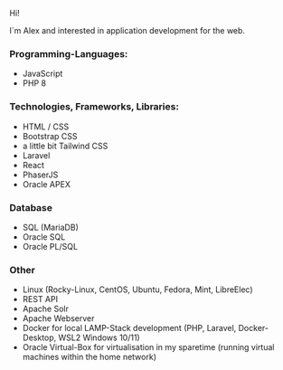 Hi!

I´m Alex and interested in application development for the web.

### Programming-Languages:

- JavaScript
- PHP 8
  
### Technologies, Frameworks, Libraries:

- HTML / CSS
- Bootstrap CSS
- a little bit Tailwind CSS
- Laravel
- React
- PhaserJS
- Oracle APEX
  
### Database

- SQL (MariaDB)
- Oracle SQL
- Oracle PL/SQL

### Other

- Linux (Rocky-Linux, CentOS, Ubuntu, Fedora, Mint, LibreElec)
- REST API
- Apache Solr
- Apache Webserver
- Docker for local LAMP-Stack development (PHP, Laravel, Docker-Desktop, WSL2 Windows 10/11)
- Oracle Virtual-Box for virtualisation in my sparetime (running virtual machines within the home network)
